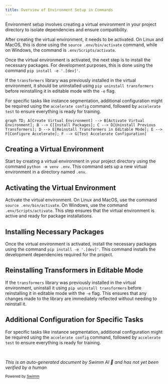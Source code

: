 ```yaml
---
title: Overview of Environment Setup in Commands
---
```

Environment setup involves creating a virtual environment in your project directory to isolate dependencies and ensure compatibility.

After creating the virtual environment, it needs to be activated. On Linux and MacOS, this is done using the `source .env/bin/activate` command, while on Windows, the command is `.env/Scripts/activate`.

Once the virtual environment is activated, the next step is to install the necessary packages. For development purposes, this is done using the command `pip install -e '.[dev]'`.

If the `transformers` library was previously installed in the virtual environment, it should be uninstalled using `pip uninstall transformers` before reinstalling it in editable mode with the `-e` flag.

For specific tasks like instance segmentation, additional configuration might be required using the `accelerate config` command, followed by `accelerate test` to ensure everything is ready for training.

```mermaid
graph TD; A[Create Virtual Environment] --> B[Activate Virtual Environment]; B --> C[Install Packages]; C --> D[Uninstall Previous Transformers]; D --> E[Reinstall Transformers in Editable Mode]; E --> F[Configure Accelerate]; F --> G[Test Accelerate Configuration]
```

## Creating a Virtual Environment

Start by creating a virtual environment in your project directory using the command `python -m venv .env`. This command sets up a new virtual environment in a directory named `.env`.

## Activating the Virtual Environment

Activate the virtual environment. On Linux and MacOS, use the command `source .env/bin/activate`. On Windows, use the command `.env/Scripts/activate`. This step ensures that the virtual environment is active and ready for package installations.

## Installing Necessary Packages

Once the virtual environment is activated, install the necessary packages using the command `pip install -e '.[dev]'`. This command installs the development dependencies required for the project.

## Reinstalling Transformers in Editable Mode

If the `transformers` library was previously installed in the virtual environment, uninstall it using `pip uninstall transformers` before reinstalling it in editable mode with the `-e` flag. This ensures that any changes made to the library are immediately reflected without needing to reinstall it.

## Additional Configuration for Specific Tasks

For specific tasks like instance segmentation, additional configuration might be required using the `accelerate config` command, followed by `accelerate test` to ensure everything is ready for training.

&nbsp;

*This is an auto-generated document by Swimm AI 🌊 and has not yet been verified by a human*

<SwmMeta version="3.0.0" repo-id="Z2l0aHViJTNBJTNBdHJhbnNmb3JtZXJzJTNBJTNBc2h1anV1dQ==" repo-name="transformers" doc-type="overview"><sup>Powered by [Swimm](/)</sup></SwmMeta>
